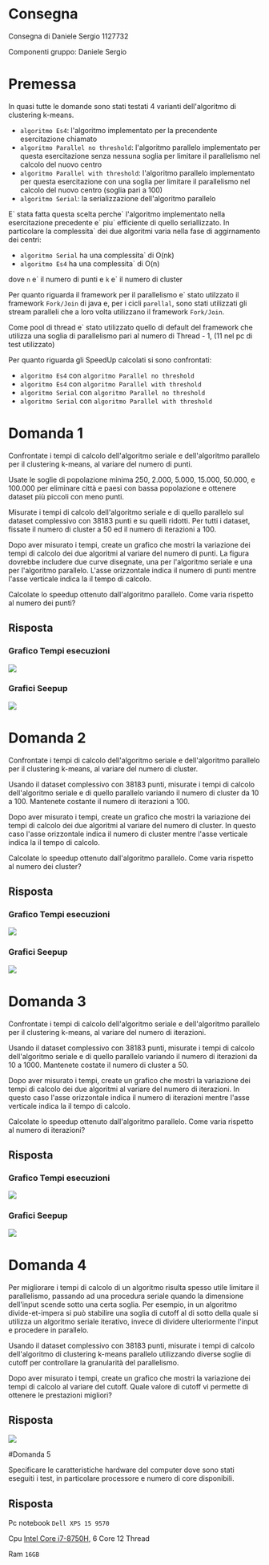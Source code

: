 # Consegna
Consegna di Daniele Sergio 1127732

Componenti gruppo: Daniele Sergio

# Premessa
In quasi tutte le domande sono stati testati 4 varianti dell'algoritmo di clustering k-means.

* `algoritmo Es4`: l'algoritmo implementato per la precendente esercitazione chiamato 
* `algoritmo Parallel no threshold`: l'algoritmo parallelo implementato per questa esercitazione senza nessuna soglia per limitare il parallelismo nel calcolo del nuovo centro 
* `algoritmo Parallel with threshold`: l'algoritmo parallelo implementato per questa esercitazione con una soglia per limitare il parallelismo nel calcolo del nuovo centro (soglia pari a 100)
* `algoritmo Serial`: la serializzazione dell'algoritmo parallelo

E\` stata fatta questa scelta perche\` l'algoritmo implementato nella esercitazione precedente e\` piu\` efficiente di quello seriallizzato.
In particolare la complessita\` dei due algoritmi varia nella fase di aggirnamento dei centri:
* `algoritmo Serial` ha una complessita\` di O(nk) 
* `algoritmo Es4` ha una complessita\` di O(n)

dove `n` e\` il numero di punti e `k` e\` il numero di cluster

Per quanto riguarda il framework per il parallelismo e\` stato utilzzato il framework `Fork/Join` di java e, per i cicli `parellal`,
 sono stati utilizzati gli stream paralleli che a loro volta utilizzano il framework `Fork/Join`.
 
 Come pool di thread e\` stato utilizzato quello di default del framework che utilizza una soglia di parallelismo pari al numero di Thread - 1, (11 nel pc di test utilizzato)  
 
 Per quanto riguarda gli SpeedUp calcolati si sono confrontati:
  * `algoritmo Es4` con `algoritmo Parallel no threshold`
  * `algoritmo Es4` con `algoritmo Parallel with threshold`
  * `algoritmo Serial` con `algoritmo Parallel no threshold`
  * `algoritmo Serial` con `algoritmo Parallel with threshold`
  
# Domanda 1
Confrontate i tempi di calcolo dell'algoritmo seriale e dell'algoritmo parallelo per il clustering k-means, al variare del numero di punti. 

Usate le soglie di popolazione minima 250, 2.000, 5.000, 15.000, 50.000, e 100.000 per eliminare città e paesi con bassa popolazione e ottenere dataset più piccoli con meno punti. 

Misurate i tempi di calcolo dell'algoritmo seriale e di quello parallelo sul dataset complessivo con 38183 punti e su quelli ridotti. Per tutti i dataset, fissate il numero di cluster a 50 ed il numero di iterazioni a 100.

Dopo aver misurato i tempi, create un grafico che mostri la variazione dei tempi di calcolo dei due algoritmi al variare del numero di punti. La figura dovrebbe includere due curve disegnate, una per l'algoritmo seriale e una per l'algoritmo parallelo. L'asse orizzontale indica il numero di punti mentre l'asse verticale indica la il tempo di calcolo. 

Calcolate lo speedup ottenuto dall'algoritmo parallelo. Come varia rispetto al numero dei punti?

## Risposta

### Grafico Tempi esecuzioni 

![](./question_1.png?raw=true)

### Grafici Seepup

![](./question_1_speedUp.png?raw=true)

# Domanda 2
Confrontate i tempi di calcolo dell'algoritmo seriale e dell'algoritmo parallelo per il clustering k-means, al variare del numero di cluster. 

Usando il dataset complessivo con 38183 punti, misurate i tempi di calcolo dell'algoritmo seriale e di quello parallelo variando il numero di cluster da 10 a 100. Mantenete costante il numero di iterazioni a 100.

Dopo aver misurato i tempi, create un grafico che mostri la variazione dei tempi di calcolo dei due algoritmi al variare del numero di cluster. In questo caso l'asse orizzontale indica il numero di cluster mentre l'asse verticale indica la il tempo di calcolo.

Calcolate lo speedup ottenuto dall'algoritmo parallelo. Come varia rispetto al numero dei cluster?
## Risposta

### Grafico Tempi esecuzioni 

![](./question_2.png?raw=true)

### Grafici Seepup

![](./question_2_speedUp.png?raw=true)

# Domanda 3
Confrontate i tempi di calcolo dell'algoritmo seriale e dell'algoritmo parallelo per il clustering k-means, al variare del numero di iterazioni. 

Usando il dataset complessivo con 38183 punti, misurate i tempi di calcolo dell'algoritmo seriale e di quello parallelo variando il numero di iterazioni da 10 a 1000. Mantenete costate il numero di cluster a 50.

Dopo aver misurato i tempi, create un grafico che mostri la variazione dei tempi di calcolo dei due algoritmi al variare del numero di iterazioni. In questo caso l'asse orizzontale indica il numero di iterazioni mentre l'asse verticale indica la il tempo di calcolo.

Calcolate lo speedup ottenuto dall'algoritmo parallelo. Come varia rispetto al numero di iterazioni?
## Risposta

### Grafico Tempi esecuzioni 

![](./question_3.png?raw=true)

### Grafici Seepup

![](./question_3_speedUp.png?raw=true)

# Domanda 4
Per migliorare i tempi di calcolo di un algoritmo risulta spesso utile limitare il parallelismo, passando ad una procedura seriale quando la dimensione dell'input scende sotto una certa soglia. Per esempio, in un algoritmo divide-et-impera si può stabilire una soglia di cutoff al di sotto della quale si utilizza un algoritmo seriale iterativo, invece di dividere ulteriormente l'input e procedere in parallelo.

Usando il dataset complessivo con 38183 punti, misurate i tempi di calcolo dell'algoritmo di clustering k-means parallelo utilizzando diverse soglie di cutoff per controllare la granularità del parallelismo.

Dopo aver misurato i tempi, create un grafico che mostri la variazione dei tempi di calcolo al variare del cutoff. Quale valore di cutoff vi permette di ottenere le prestazioni migliori?
## Risposta

![](./question_4_threshold_centroid.png?raw=true)

#Domanda 5

Specificare le caratteristiche hardware del computer dove sono stati eseguiti i test, in particolare processore e numero di core disponibili.

## Risposta
Pc notebook `Dell XPS 15 9570`

Cpu [Intel Core i7-8750H](https://ark.intel.com/content/www/us/en/ark/products/134906/intel-core-i7-8750h-processor-9m-cache-up-to-4-10-ghz.html), 6 Core 12 Thread

Ram  `16GB`


